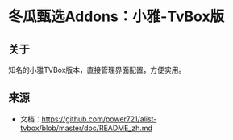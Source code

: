 # 冬瓜甄选Addons：小雅-TvBox版

## 关于
知名的小雅TVBox版本，直接管理界面配置，方便实用。

## 来源
- 文档：https://github.com/power721/alist-tvbox/blob/master/doc/README_zh.md